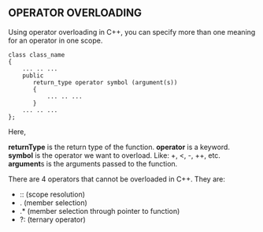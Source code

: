 ## OPERATOR OVERLOADING

Using operator overloading in C++, you can specify more than one meaning for an operator in one scope.

```
class class_name
{
    ... .. ...
    public
       return_type operator symbol (argument(s))
       {
           ... .. ...
       } 
    ... .. ...
};
```
Here,

**returnType** is the return type of the function.
**operator** is a keyword.
**symbol** is the operator we want to overload. Like: +, <, -, ++, etc.
**argument**s is the arguments passed to the function.

There are 4 operators that cannot be overloaded in C++. They are:
- :: (scope resolution)
- . (member selection)
- .* (member selection through pointer to function)
- ?: (ternary operator)
